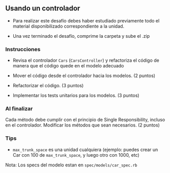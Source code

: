 ## Usando un controlador

- Para realizar este desafío debes haber estudiado previamente todo el material disponibilizado correspondiente a la unidad.

- Una vez terminado el desafío, comprime la carpeta y sube el .zip

### Instrucciones
- Revisa el controlador `Cars` (`CarsController`) y refactoriza el código de manera que el código quede en el modelo adecuado

- Mover el código desde el controlador hacia los modelos. (2 puntos)
- Refactorizar el código. (3 puntos)
- Implementar los tests unitarios para los modelos. (3 puntos)

### Al finalizar

Cada método debe cumplir con el principio de Single Responsibility, incluso en el controlador. Modificar los métodos que sean necesarios. (2 puntos)

### Tips
- `max_trunk_space` es una unidad cualquiera (ejemplo: puedes crear un Car con 100 de `max_trunk_space`, y luego otro con 1000, etc)

Nota: Los specs del modelo estan en `spec/models/car_spec.rb`
